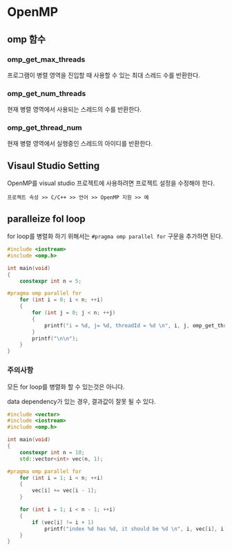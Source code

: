 # OpenMP

## omp 함수
### omp_get_max_threads
프로그램이 병렬 영역을 진입할 때 사용할 수 있는 최대 스레드 수를 반환한다.

### omp_get_num_threads
현재 병렬 영역에서 사용되는 스레드의 수를 반환한다.

### omp_get_thread_num
현재 병렬 영역에서 실행중인 스레드의 아이디를 반환한다.

## Visaul Studio Setting
OpenMP를 visual studio 프로젝트에 사용하려면 프로젝트 설정을 수정해야 한다.

```
프로젝트 속성 >> C/C++ >> 언어 >> OpenMP 지원 >> 예
```

## paralleize fol loop 
for loop를 병렬화 하기 위해서는 `#pragma omp parallel for` 구문을 추가하면 된다.

```cpp
#include <iostream>
#include <omp.h>

int main(void)
{
	constexpr int n = 5;

#pragma omp parallel for
	for (int i = 0; i < n; ++i)
	{
		for (int j = 0; j < n; ++j)
		{
			printf("i = %d, j= %d, threadId = %d \n", i, j, omp_get_thread_num());
		}
		printf("\n\n");
	}
}
```

### 주의사항
모든 for loop를 병렬화 할 수 있는것은 아니다.

data dependency가 있는 경우, 결과값이 잘못 될 수 있다.

```cpp
#include <vector>
#include <iostream>
#include <omp.h>

int main(void)
{
	constexpr int n = 10;
	std::vector<int> vec(n, 1);

#pragma omp parallel for
	for (int i = 1; i < n; ++i)
	{
		vec[i] += vec[i - 1];
	}

	for (int i = 1; i < n - 1; ++i)
	{
		if (vec[i] != i + 1)
			printf("index %d has %d, it should be %d \n", i, vec[i], i + 1);
	}
}
```
